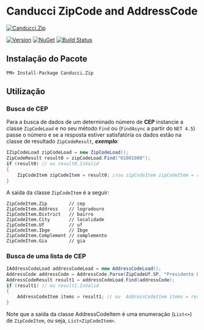 # Canducci ZipCode and AddressCode

[![Canducci.Zip](https://6w6tag.bn1304.livefilestore.com/y4mfIUSRjndxz0Gi9liAONy94MJIAT5Fi_FBeeiT-TBjpBQV6SID2wt8PVRcaJ68sz4FxlbzfMJ_SynJEy5C_-iR_WAuNo7_sAFtiDCV7_ZrXH6LabC6yTWbZ0L7NSPvDO8tPjHNMdZcKL7q7UXl6q2F7437Tqks0aK7vPCTiVIviUdOIx8vfx9kS2-LRSElFP4Vg0CTftpqKEX-k0F_UOjC1C7TXVb777pX7YD-XCqyAk/if_Facebook_UI-08_2344308.png)](https://www.nuget.org/packages/Canducci.Zip/)

[![Version](https://img.shields.io/nuget/v/Canducci.Zip.svg?style=plastic&label=version)](https://www.nuget.org/packages/Canducci.Zip/)
[![NuGet](https://img.shields.io/nuget/dt/Canducci.Zip.svg)](https://www.nuget.org/packages/Canducci.Zip/)
[![Build Status](https://travis-ci.org/fulviocanducci/Canducci.Zip.svg?branch=master)](https://travis-ci.org/fulviocanducci/Canducci.Zip)

## Instalação do Pacote


```
PM> Install-Package Canducci.Zip
```

## Utilização

### Busca de CEP

Para a busca de dados de um determinado número de **CEP** instancie a classe `ZipCodeLoad` e no seu método `Find` ou (`FindAsync` a partir do `NET 4.5`) passe o número e se a resposta estiver satisfatória os dados estão na classe de resultado `ZipCodeResult`, ***exemplo***:

```csharp
IZipCodeLoad zipCodeLoad = new ZipCodeLoad();
ZipCodeResult result0 = zipCodeLoad.Find("01001000");
if (result0) // ou result0.IsValid
{
    ZipCodeItem zipCodeItem = result0; //ou zipCodeItem zipCodeItem = result0.Value;
}
```

A saída da classe `ZipCodeItem` é a seguir:

```
ZipCodeItem.Zip        // cep
ZipCodeItem.Address    // logradouro
ZipCodeItem.District   // bairro
ZipCodeItem.City       // localidade
ZipCodeItem.Uf         // uf
ZipCodeItem.Ibge       // Ibge
ZipCodeItem.Complement // complemento
ZipCodeItem.Gia        // gia
```

### Busca de uma lista de CEP


```csharp
IAddressCodeLoad addressCodeLoad = new AddressCodeLoad();
AddressCode addressCode = AddressCode.Parse(ZipCodeUf.SP, "Presidente Prudente", "AVE");
AddressCodeResult result1 = addressCodeLoad.Find(addressCode);
if (result1) // ou result1.IsValid
{
    AddressCodeItem items = result1; // ou  AddressCodeItem items = result1.Value;
}
```
Note que a saída da classe AddressCodeItem é uma enumeração (`List<>`) de `ZipCodeItem`, ou seja, `List<ZipCodeItem>`.
